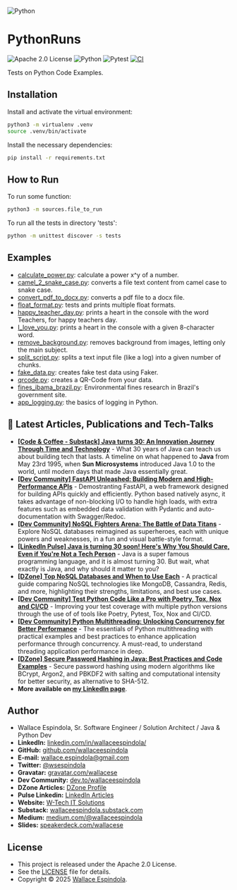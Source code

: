 ![Python](https://www.python.org/static/community_logos/python-logo-generic.svg)

# PythonRuns

![Apache 2.0 License](https://img.shields.io/badge/License-Apache2.0-orange)
![Python](https://img.shields.io/badge/Built_with-Python-blue)
![Pytest](https://img.shields.io/badge/Powered_by-Pytest-green)
[![CI](https://github.com/wallaceespindola/PythonRuns/actions/workflows/ci.yml/badge.svg)](https://github.com/wallaceespindola/PythonRuns/actions/workflows/ci.yml)

Tests on Python Code Examples.

## Installation

Install and activate the virtual environment:

```sh
python3 -m virtualenv .venv
source .venv/bin/activate
```

Install the necessary dependencies:

```sh
pip install -r requirements.txt
```

## How to Run

To run some function:

```sh
python3 -m sources.file_to_run
```

To run all the tests in directory 'tests':

```sh
python -m unittest discover -s tests
```

## Examples

- [calculate_power.py](sources%2Fcalculate_power.py): calculate a power x^y of a number.
- [camel_2_snake_case.py](sources%2Fcamel_2_snake_case.py): converts a file text content from camel case to snake case.
- [convert_pdf_to_docx.py](sources%2Fconvert_pdf_to_docx.py): converts a pdf file to a docx file.
- [float_format.py](sources%2Ffloat_format.py): tests and prints multiple float formats.
- [happy_teacher_day.py](sources%2Fhappy_teacher_day.py): prints a heart in the console with the word Teachers, for happy teachers day.
- [I_love_you.py](sources%2FI_love_you.py): prints a heart in the console with a given 8-character word.
- [remove_background.py](sources%2Fremove_background.py): removes background from images, letting only the main subject.
- [split_script.py](sources%2Fsplit_script.py): splits a text input file (like a log) into a given number of chunks.
- [fake_data.py](sources%2Ffake_data.py): creates fake test data using Faker.
- [qrcode.py](sources%2Fqrcode.py): creates a QR-Code from your data.
- [fines_ibama_brazil.py](sources%2Ffines_ibama_brazil.py): Environmental fines research in Brazil's government site.
- [app_logging.py](sources/app_logging.py): the basics of logging in Python.

## 📝 Latest Articles, Publications and Tech-Talks

- **[[Code & Coffee - Substack] Java turns 30: An Innovation Journey Through Time and Technology](https://wallaceespindola.substack.com/p/java-turns-30-an-innovation-journey)** - What 30 years of Java can teach us about building tech that lasts.
  A timeline on what happened to **Java** from May 23rd 1995, when **Sun Microsystems** introduced Java 1.0 to the world, until modern days that made Java essentially great.
- **[[Dev Community] FastAPI Unleashed: Building Modern and High-Performance APIs](https://dev.to/wallaceespindola/fastapi-your-fast-and-modern-framework-for-apis-3mmo)** - Demostranting FastAPI, a web framework designed for building APIs quickly and efficiently. Python based natively async, it takes advantage of non-blocking I/O to handle high loads, with extra features such as embedded data validation with Pydantic and auto-documentation with Swagger/Redoc.
- **[[Dev Community] NoSQL Fighters Arena: The Battle of Data Titans](https://bit.ly/nosql-db-fighters-arena)** - Explore NoSQL databases reimagined as superheroes, each with unique powers and weaknesses, in a fun and visual battle-style format.
- **[[LinkedIn Pulse] Java is turning 30 soon! Here's Why You Should Care, Even if You're Not a Tech Person](https://bit.ly/java-turning-30-soon-why-care)** - Java is a super famous programming language, and it is almost turning 30. But wait, what exactly is Java, and why should it matter to you?
- **[[DZone] Top NoSQL Databases and When to Use Each](https://bit.ly/top-nosql-databases-and-use)** - A practical guide comparing NoSQL technologies like MongoDB, Cassandra, Redis, and more, highlighting their strengths, limitations, and best use cases.
- **[[Dev Community] Test Python Code Like a Pro with Poetry, Tox, Nox and CI/CD](https://bit.ly/test-python-poetry-tox-nox-cicd)** - Improving your test coverage with multiple python versions through the use of of tools like Poetry, Pytest, Tox, Nox and CI/CD.
- **[[Dev Community] Python Multithreading: Unlocking Concurrency for Better Performance](https://bit.ly/python-multithreading)** - The essentials of Python multithreading with practical examples and best practices to enhance application performance through concurrency. A must-read, to understand threading application performance in deep.
- **[[DZone] Secure Password Hashing in Java: Best Practices and Code Examples](https://bit.ly/secure-password-hashing-in-java)** - Secure password hashing using modern algorithms like BCrypt, Argon2, and PBKDF2 with salting and computational intensity for better security, as alternative to SHA-512.
- **More available on [my LinkedIn page](https://www.linkedin.com/in/wallaceespindola)**.

## Author

- Wallace Espindola, Sr. Software Engineer / Solution Architect / Java & Python Dev
- **LinkedIn:** [linkedin.com/in/wallaceespindola/](https://www.linkedin.com/in/wallaceespindola/)
- **GitHub:** [github.com/wallaceespindola](https://github.com/wallaceespindola)
- **E-mail:** [wallace.espindola@gmail.com](mailto:wallace.espindola@gmail.com)
- **Twitter:** [@wsespindola](https://twitter.com/wsespindola)
- **Gravatar:** [gravatar.com/wallacese](https://gravatar.com/wallacese)
- **Dev Community:** [dev.to/wallaceespindola](https://dev.to/wallaceespindola)
- **DZone Articles:** [DZone Profile](https://dzone.com/users/1254611/wallacese.html)
- **Pulse Linkedin:** [LinkedIn Articles](https://www.linkedin.com/in/wallaceespindola/recent-activity/articles/)
- **Website:** [W-Tech IT Solutions](https://www.wtechitsolutions.com/)
- **Substack:** [wallaceespindola.substack.com](https://wallaceespindola.substack.com/)
- **Medium:** [medium.com/@wallaceespindola](https://medium.com/@wallaceespindola)
- **Slides:** [speakerdeck.com/wallacese](https://speakerdeck.com/wallacese)

## License

- This project is released under the Apache 2.0 License.
- See the [LICENSE](LICENSE) file for details.
- Copyright © 2025 [Wallace Espindola](https://github.com/wallaceespindola/).
